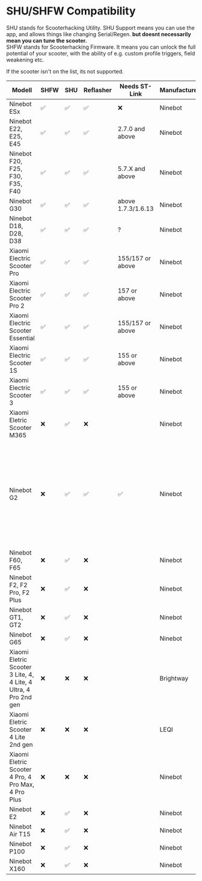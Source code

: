 # SHU/SHFW Compatibility

SHU stands for Scooterhacking Utility. SHU Support means you can use the app, and allows things like changing Serial/Regen. **but doesnt necessarily mean you can tune the scooter.**  
SHFW stands for Scooterhacking Firmware. It means you can unlock the full potential of your scooter, with the ability of e.g. custom profile triggers, field weakening etc.  
  
If the scooter isn't on the list, its not supported. 


| Modell                                                            | SHFW | SHU | Reflasher | Needs ST-Link          | Manufacturer | Notes                                  |
|-------------------------------------------------------------------|-----|-------|------------|------------------------|--------------|----------------------------------------|
| Ninebot ESx                                                       |  ✅  |   ✅  |     ✅     |            ❌          | Ninebot      |                                        |
| Ninebot E22, E25, E45                                             |  ✅  |   ✅  |     ✅     |     2.7.0 and above    | Ninebot      |                                        |
| Ninebot F20, F25,  F30, F35, F40                                  |  ✅  |   ✅  |     ✅     |     5.7.X and above    | Ninebot      |                                        |
| Ninebot G30                                                       |  ✅  |   ✅  |     ✅     |    above 1.7.3/1.6.13  | Ninebot      |                                        |
| Ninebot D18, D28, D38                                             |  ✅  |   ✅  |     ✅     |            ?           | Ninebot      |                                        |
| Xiaomi Electric Scooter Pro                                       |  ✅  |   ✅  |     ✅     |    155/157 or above    | Ninebot      |                                        |
| Xiaomi Electric Scooter Pro 2                                     |  ✅  |   ✅  |     ✅     |        157 or above    | Ninebot      |                                        |
| Xiaomi Electric Scooter Essential                                 |  ✅  |   ✅  |     ✅     |    155/157 or above    | Ninebot      |                                        |
| Xiaomi Electric Scooter 1S                                        |  ✅  |   ✅  |     ✅     |        155 or above    | Ninebot      |                                        |
| Xiaomi Electric Scooter 3                                         |  ✅  |   ✅  |     ✅     |     155 or above       | Ninebot      |                                        |
| Xiaomi Eletric Scooter M365                                       |  ❌  |   ✅  |     ❌     |                        | Ninebot      | Needs Pro2 dash (any non 4 dot) for SHFW |
| Ninebot G2                                                        |  ❌  |   ✅  |     ✅     |            ✅          | Ninebot      | SHFW Support in Development, no ETA, possibly another flashing method. Flash with Reflasher and enable Race mode in SHU to drive 40kmh. |
| Ninebot F60, F65                                                  |  ❌  |   ✅  |     ❌     |                        | Ninebot      |                                        |
| Ninebot F2, F2 Pro, F2 Plus                                       |  ❌  |   ✅  |     ❌     |                        | Ninebot      | Check [NGFW](https://nextgenfw.pythonanywhere.com/). Base DRV [here](https://github.com/WallyCZ/ninebot_firmware/raw/master/f2/DRV/1.4.15.bin) |
| Ninebot GT1, GT2                                                  |  ❌  |   ✅  |     ❌     |                        | Ninebot      |                                        |
| Ninebot G65                                                       |  ❌  |   ✅  |     ❌     |                        | Ninebot      |                                        |
| Xiaomi Eletric Scooter 3 Lite, 4,  4 Lite, 4 Ultra, 4 Pro 2nd gen |  ❌  |   ❌  |     ❌     |                        | Brightway    | No SHFW Support planned                |
| Xiaomi Eletric Scooter  4 Lite 2nd gen                            |  ❌  |   ❌  |     ❌     |                        | LEQI         | No SHFW Support planned                |
| Xiaomi Eletric Scooter 4 Pro, 4 Pro Max, 4 Pro Plus               |  ❌  |   ❌  |     ❌     |                        | Ninebot      | Check [NGFW](https://nextgenfw.pythonanywhere.com/) for Pro 4 CFW Patcher. Base DRV [here](https://mi-fw-info.streamlit.app/) |
| Ninebot E2                                                        |  ❌  |   ✅  |     ❌     |                        | Ninebot      |                                        |
| Ninebot Air T15                                                   |  ❌  |   ✅  |     ❌     |                        | Ninebot      |                                        |
| Ninebot P100                                                      |  ❌  |   ✅  |     ❌     |                        | Ninebot      |                                        |
| Ninebot X160                                                      |  ❌  |   ✅  |     ❌     |                        | Ninebot      |                                        |


